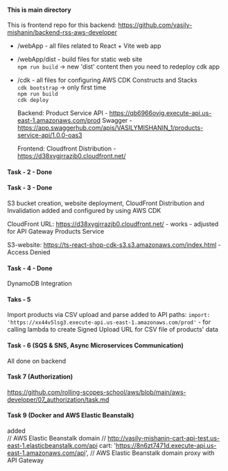 #### This is main directory

This is frontend repo for this backend: https://github.com/vasily-mishanin/backend-rss-aws-developer

- /webApp - all files related to React + Vite web app

- /webApp/dist - build files for static web site  
   `npm run build` -> new 'dist' content
  then you need to redeploy cdk app

- /cdk - all files for configuring AWS CDK Constructs and Stacks  
   `cdk bootstrap` -> only first time  
   `npm run build`  
   `cdk deploy`

  Backend:
  Product Service API - https://qb6966ovig.execute-api.us-east-1.amazonaws.com/prod
  Swagger - https://app.swaggerhub.com/apis/VASILYMISHANIN_1/products-service-api/1.0.0-oas3

  Frontend:
  Cloudfront Distribution - https://d38xygjrrazjb0.cloudfront.net/

#### Task - 2 - Done

#### Task - 3 - Done

S3 bucket creation, website deployment, CloudFront Distribution and Invalidation added and configured by using AWS CDK

CloudFront URL: https://d38xygjrrazjb0.cloudfront.net/ - works - adjusted for API Gateway Products Service

S3-website: https://ts-react-shop-cdk-s3.s3.amazonaws.com/index.html - <Message>Access Denied</Message>

#### Task - 4 - Done

DynamoDB Integration

#### Taks - 5

Import products via CSV upload and parse
added to API paths:
`import: 'https://xx44v5lsg3.execute-api.us-east-1.amazonaws.com/prod'` - for calling lambda to create Signed Upload URL for CSV file of products' data

#### Task - 6 (SQS & SNS, Async Microservices Communication)

All done on backend

#### Task 7 (Authorization)

https://github.com/rolling-scopes-school/aws/blob/main/aws-developer/07_authorization/task.md

#### Task 9 (Docker and AWS Elastic Beanstalk)

added  
 // AWS Elastic Beanstalk domain
// http://vasily-mishanin-cart-api-test.us-east-1.elasticbeanstalk.com/api
cart: 'https://8n6zt7471d.execute-api.us-east-1.amazonaws.com/api', // AWS Elastic Beanstalk domain proxy with API Gateway
